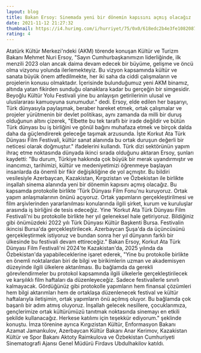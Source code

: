 ```yaml
--- 
layout: blog
title: Bakan Ersoy: Sinemada yeni bir dönemin kapısını açmış olacağız
date: 2021-11-12 21:27:32
thumbnail: https://i4.hurimg.com/i/hurriyet/75/0x0/618edc2b4e3fe1082087b92c.jpg
rating: 4
---
```

Atatürk Kültür Merkezi'ndeki (AKM) törende konuşan Kültür ve Turizm Bakanı Mehmet Nuri Ersoy, "Sayın Cumhurbaşkanımızın liderliğinde, ilk menzili 2023 olan ancak daima devam edecek bir büyüme, gelişme ve öncü olma vizyonu yolunda ilerlemekteyiz. Bu vizyon kapsamında kültür ve sanata büyük önem atfedilmekte, her iki saha da ciddi çalışmaların ve projelerin konusu olmaktadır. İçerisinde bulunduğumuz yeni AKM binamız, altında yatan fikirden sunduğu olanaklara kadar bu gerçeğin bir simgesidir. Beyoğlu Kültür Yolu Festivali yine bu anlayışın getirilerinin ulusal ve uluslararası kamuoyuna sunumudur." dedi.  Ersoy, elde edilen her başarıyı, Türk dünyasıyla paylaşmak, beraber hareket etmek, ortak çalışmalar ve projeler yürütmenin bir devlet politikası, aynı zamanda da milli bir duruş olduğunun altını çizerek, "Elbette bu tek taraflı bir irade değildir ve bütün Türk dünyası bu iş birliğini ve gönül bağını muhafaza etmek ve birçok dalda daha da güçlendirerek geleceğe taşımak arzusunda. İşte Korkut Ata Türk Dünyası Film Festivali, kültür sanat alanında bu ortak duruşun değerli bir neticesi olarak doğmuştur." ifadelerini kullandı.  Türk dizi sektörünün yapım ihraç etme noktasında dünyada ikinci sırada olduğunu aktaran Ersoy, şunları kaydetti:  "Bu durum, Türkiye hakkında çok büyük bir merak uyandırmıştır ve inancımızı, tarihimizi, kültür ve medeniyetimizi öğrenmeye başlayan insanlarda da önemli bir fikir değişikliğine de yol açmıştır. Bu bildiri vesilesiyle Azerbaycan, Kazakistan, Kırgızistan ve Özbekistan ile birlikte inşallah sinema alanında yeni bir dönemin kapısını açmış olacağız. Bu kapsamda protokolle birlikte 'Türk Dünyası Film Fonu'nu kuruyoruz. Ortak yapım anlaşmalarının önünü açıyoruz. Ortak yapımların gerçekleştirilmesi ve film arşivlerinden yararlanılması konularında ilgili şirket, kurum ve kuruluşlar arasında iş birliğini de tesis edeceğiz. Yine 'Korkut Ata Türk Dünyası Film Festivali'ni bu protokolle birlikte her yıl geleneksel hale getiriyoruz. Bildiğiniz gibi önümüzdeki 2022 yılı Türk Dünyası Kültür Başkenti Bursa. Festivalin ikincisi Bursa'da gerçekleştirilecek. Azerbaycan Şuşa'da da üçüncüsünü gerçekleştirmek istiyoruz ve bundan sonra her yıl dünyanın farklı bir ülkesinde bu festivali devam ettireceğiz."  Bakan Ersoy, Korkut Ata Türk Dünyası Film Festivali'ni 2024'te Kazakistan'da, 2025 yılında da Özbekistan'da yapabileceklerine işaret ederek, "Yine bu protokolle birlikte en önemli noktalardan biri de bilgi ve birikimlerin uzman ve akademisyen düzeyinde ilgili ülkelere aktarılması. Bu bağlamda da gerekli görevlendirmeler bu protokol kapsamında ilgili ülkelerle gerçekleştirilecek ve karşılıklı film haftaları da düzenleyeceğiz. Sadece festivallerle sınırlı kalmayacak. Gördüğünüz gibi protokolle yapımların hem finansal çözümleri hem bilgi aktarımları hem de ortaklaşa düzenlenecek festival ve kültür haftalarıyla iletişimin, ortak yapımların önü açılmış oluyor. Bu bağlamda çok başarılı bir adım atmış oluyoruz. İnşallah gelecek nesillere, çocuklarımıza, gençlerimize ortak kültürümüzü tanıtmak noktasında sinemayı en etkili şekilde kullanacağız. Herkese katılımı için teşekkür ediyorum." şeklinde konuştu.  İmza törenine ayrıca Kırgızistan Kültür, Enformasyon Bakanı Azamat Jamankulov, Azerbaycan Kültür Bakanı Anar Kerimov, Kazakistan Kültür ve Spor Bakanı Aktoty Raimkulova ve Özbekistan Cumhuriyeti Sinematografi Ajansı Genel Müdürü Firdavs Ubdulhakilov katıldı.